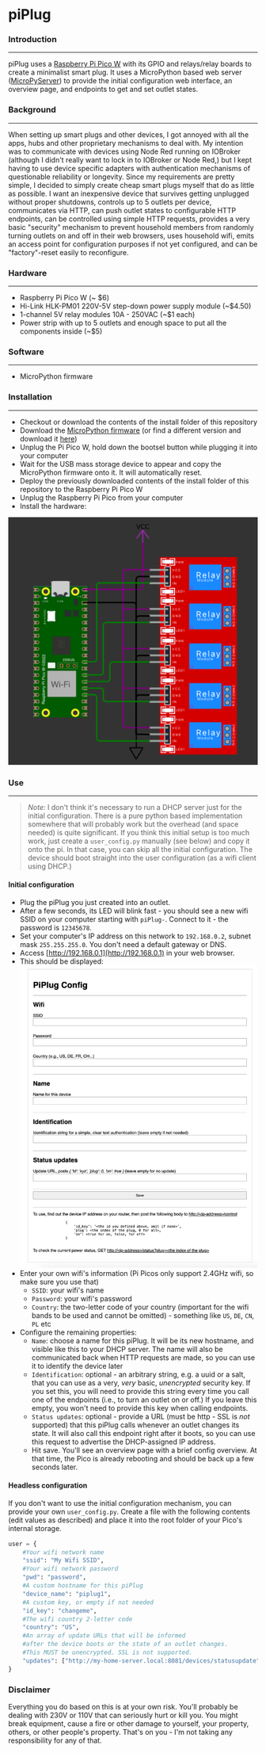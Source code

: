 # piPlug

### Introduction
---
piPlug uses a [Raspberry Pi Pico W](https://www.raspberrypi.com/products/raspberry-pi-pico/) with its GPIO and relays/relay boards to create a minimalist smart plug. It uses a MicroPython based web server ([MicroPyServer](https://github.com/troublegum/micropyserver/tree/master)) to provide the initial configuration web interface, an overview page, and endpoints to get and set outlet states.
### Background
---
When setting up smart plugs and other devices, I got annoyed with all the apps, hubs and other proprietary mechanisms to deal with. My intention was to communicate with devices using Node Red running on IOBroker (although I didn't really want to lock in to IOBroker or Node Red,) but I kept having to use device specific adapters with authentication mechanisms of questionable reliability or longevity. Since my requirements are pretty simple, I decided to simply create cheap smart plugs myself that do as little as possible.
I want an inexpensive device that survives getting unplugged without proper shutdowns, controls up to 5 outlets per device, communicates via HTTP, can push outlet states to configurable HTTP endpoints, can be controlled using simple HTTP requests, provides a very basic "security" mechanism to prevent household members from randomly turning outlets on and off in their web browsers, uses household wifi, emits an access point for configuration purposes if not yet configured, and can be "factory"-reset easily to reconfigure.    
### Hardware
---
* Raspberry Pi Pico W (~ $6)
* Hi-Link HLK-PM01 220V-5V step-down power supply module (~$4.50) 
* 1-channel 5V relay modules 10A - 250VAC (~$1 each)
* Power strip with up to 5 outlets and enough space to put all the components inside (~$5)
### Software
---
* MicroPython firmware
### Installation
---
* Checkout or download the contents of the install folder of this repository
* Download the [MicroPython firmware](https://micropython.org/resources/firmware/RPI_PICO_W-20240105-v1.22.1.uf2) (or find a different version and download it [here](https://micropython.org/download/RPI_PICO_W/))
* Unplug the Pi Pico W, hold down the bootsel button while plugging it into your computer
* Wait for the USB mass storage device to appear and copy the MicroPython firmware onto it. It will automatically reset.
* Deploy the previously downloaded contents of the install folder of this repository to the Raspberry Pi Pico W
* Unplug the Raspberry Pi Pico from your computer
* Install the hardware:

![Hardware](/hardware.png)
### Use
---
>*Note:* I don't think it's necessary to run a DHCP server just for the initial configuration. There is a pure python based implementation somewhere that will probably work but the overhead (and space needed) is quite significant. If you think this initial setup is too much work, just create a `user_config.py` manually (see below) and copy it onto the pi. In that case, you can skip all the initial configuration. The device should boot straight into the user configuration (as a wifi client using DHCP.) 

#### Initial configuration
* Plug the piPlug you just created into an outlet. 
* After a few seconds, its LED will blink fast - you should see a new wifi SSID on your computer starting with `piPlug-`. Connect to it - the password is `12345678`.
* Set your computer's IP address on this network to `192.168.0.2`, subnet mask `255.255.255.0`. You don't need a default gateway or DNS. 
* Access [http://192.168.0.1](http://192.168.0.1) in your web browser.
* This should be displayed: ![Initial configuration web page](/initial_config_screenshot.png)
* Enter your own wifi's information (Pi Picos only support 2.4GHz wifi, so make sure you use that)
	* `SSID`: your wifi's name
	* `Password`: your wifi's password
	* `Country`: the two-letter code of your country (important for the wifi bands to be used and cannot be omitted) - something like `US`, `DE`, `CN`, `PL` etc
* Configure the remaining properties:
	* `Name`: choose a name for this piPlug. It will be its new hostname, and visible like this to your DHCP server. The name will also be communicated back when HTTP requests are made, so you can use it to identify the device later
	* `Identification`: optional - an arbitrary string, e.g. a uuid or a salt, that you can use as a very, *very* basic, *unencrypted* security key. If you set this, you will need to provide this string every time you call one of the endpoints (i.e., to turn an outlet on or off.) If you leave this empty, you won't need to provide this key when calling endpoints.  
	* `Status updates`: optional - provide a URL (must be http - SSL is *not* supported) that this piPlug calls whenever an outlet changes its state. It will also call this endpoint right after it boots, so you can use this request to advertise the DHCP-assigned IP address.  
	* Hit save. You'll see an overview page with a brief config overview. At that time, the Pico is already rebooting and should be back up a few seconds later.  

#### Headless configuration
If you don't want to use the initial configuration mechanism, you can provide your own `user_config.py`. Create a file with the following contents (edit values as described) and place it into the root folder of your Pico's internal storage.
```python
user = {
	#Your wifi network name
	"ssid": "My Wifi SSID",
	#Your wifi network password
	"pwd": "password",
	#A custom hostname for this piPlug
	"device_name": "piplug1",
	#A custom key, or empty if not needed
	"id_key": "changeme",
	#The wifi country 2-letter code
	"country": "US",
	#An array of update URLs that will be informed 
	#after the device boots or the state of an outlet changes.
	#This MUST be unencrypted. SSL is not supported.
	"updates": ["http://my-home-server.local:8081/devices/statusupdate"]
}
```

### Disclaimer
Everything you do based on this is at your own risk. You'll probably be dealing with 230V or 110V that can seriously hurt or kill you. You might break equipment, cause a fire or other damage to yourself, your property, others, or other people's property. That's on you - I'm not taking any responsibility for any of that.
